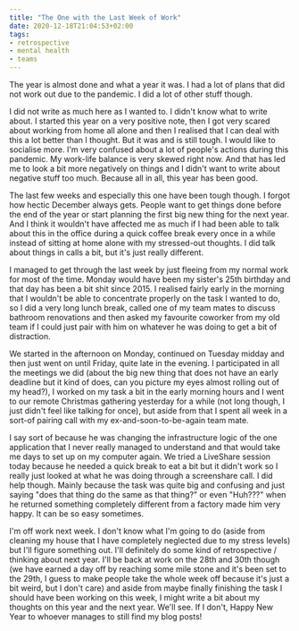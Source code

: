 ```yaml
---
title: "The One with the Last Week of Work"
date: 2020-12-18T21:04:53+02:00
tags:
- retrospective
- mental health
- teams
---
```


The year is almost done and what a year it was. I had a lot of plans that did not work out due to the pandemic. I did a lot of other stuff though.

I did not write as much here as I wanted to. I didn't know what to write about. I started this year on a very positive note, then I got very scared about working from home all alone and then I realised that I can deal with this a lot better than I thought. But it was and is still tough. I would like to socialise more. I'm very confused about a lot of people's actions during this pandemic. My work-life balance is very skewed right now. And that has led me to look a bit more negatively on things and I didn't want to write about negative stuff too much. Because all in all, this year has been good.

The last few weeks and especially this one have been tough though. I forgot how hectic December always gets. People want to get things done before the end of the year or start planning the first big new thing for the next year. And I think it wouldn't have affected me as much if I had been able to talk about this in the office during a quick coffee break every once in a while instead of sitting at home alone with my stressed-out thoughts. I did talk about things in calls a bit, but it's just really different.

I managed to get through the last week by just fleeing from my normal work for most of the time. Monday would have been my sister's 25th birthday and that day has been a bit shit since 2015. I realised fairly early in the morning that I wouldn't be able to concentrate properly on the task I wanted to do, so I did a very long lunch break, called one of my team mates to discuss bathroom renovations and then asked my favourite coworker from my old team if I could just pair with him on whatever he was doing to get a bit of distraction.

We started in the afternoon on Monday, continued on Tuesday midday and then just went on until Friday, quite late in the evening. I participated in all the meetings we did (about the big new thing that does not have an early deadline but it kind of does, can you picture my eyes almost rolling out of my head?), I worked on my task a bit in the early morning hours and I went to our remote Christmas gathering yesterday for a while (not long though, I just didn't feel like talking for once), but aside from that I spent all week in a sort-of pairing call with my ex-and-soon-to-be-again team mate.

I say sort of because he was changing the infrastructure logic of the one application that I never really managed to understand and that would take me days to set up on my computer again. We tried a LiveShare session today because he needed a quick break to eat a bit but it didn't work so I really just looked at what he was doing through a screenshare call. I did help though. Mainly because the task was quite big and confusing and just saying "does that thing do the same as that thing?" or even "Huh???" when he returned something completely different from a factory made him very happy. It can be so easy sometimes.

I'm off work next week. I don't know what I'm going to do (aside from cleaning my house that I have completely neglected due to my stress levels) but I'll figure something out. I'll definitely do some kind of retrospective / thinking about next year. I'll be back at work on the 28th and 30th though (we have earned a day off by reaching some mile stone and it's been set to the 29th, I guess to make people take the whole week off because it's just a bit weird, but I don't care) and aside from maybe finally finishing the task I should have been working on this week, I might write a bit about my thoughts on this year and the next year. We'll see. If I don't, Happy New Year to whoever manages to still find my blog posts!
